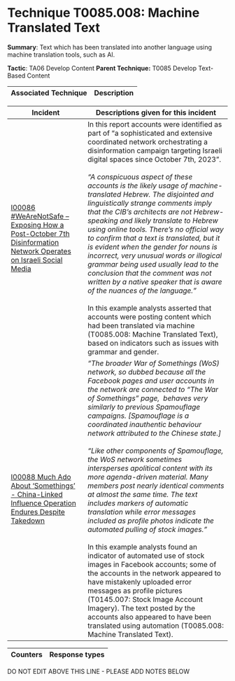 # Technique T0085.008: Machine Translated Text

**Summary**: Text which has been translated into another language using machine translation tools, such as AI.

**Tactic**: TA06 Develop Content            **Parent Technique:** T0085 Develop Text-Based Content


| Associated Technique | Description |
| --------- | ------------------------- |



| Incident | Descriptions given for this incident |
| -------- | -------------------- |
| [I00086 #WeAreNotSafe – Exposing How a Post-October 7th Disinformation Network Operates on Israeli Social Media](../../generated_pages/incidents/I00086.md) | In this report accounts were identified as part of “a sophisticated and extensive coordinated network orchestrating a disinformation campaign targeting Israeli digital spaces since October 7th, 2023”.<br><br><i>“A conspicuous aspect of these accounts is the likely usage of machine-translated Hebrew. The disjointed and linguistically strange comments imply that the CIB’s architects are not Hebrew-speaking and likely translate to Hebrew using online tools. There’s no official way to confirm that a text is translated, but it is evident when the gender for nouns is incorrect, very unusual words or illogical grammar being used usually lead to the conclusion that the comment was not written by a native speaker that is aware of the nuances of the language.”</i><br><br>In this example analysts asserted that accounts were posting content which had been translated via machine (T0085.008: Machine Translated Text), based on indicators such as issues with grammar and gender. |
| [I00088 Much Ado About ‘Somethings’ - China-Linked Influence Operation Endures Despite Takedown](../../generated_pages/incidents/I00088.md) | <i>“The broader War of Somethings (WoS) network, so dubbed because all the Facebook pages and user accounts in the network are connected to “The War of Somethings” page,  behaves very similarly to previous Spamouflage campaigns. [Spamouflage is a coordinated inauthentic behaviour network attributed to the Chinese state.]<br><br> “Like other components of Spamouflage, the WoS network sometimes intersperses apolitical content with its more agenda-driven material. Many members post nearly identical comments at almost the same time. The text includes markers of automatic translation while error messages included as profile photos indicate the automated pulling of stock images.”</i><br><br> In this example analysts found an indicator of automated use of stock images in Facebook accounts; some of the accounts in the network appeared to have mistakenly uploaded error messages as profile pictures (T0145.007: Stock Image Account Imagery). The text posted by the accounts also appeared to have been translated using automation (T0085.008: Machine Translated Text). |



| Counters | Response types |
| -------- | -------------- |


DO NOT EDIT ABOVE THIS LINE - PLEASE ADD NOTES BELOW